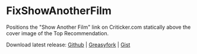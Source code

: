 # FixShowAnotherFilm
Positions the "Show Another Film" link on Criticker.com statically above the cover image of the Top Recommendation.

Download latest release: [Github](https://github.com/Alsweider/FixShowAnotherFilm/releases/latest) | [Greasyfork](https://greasyfork.org/de/scripts/517626-fix-show-another-film-position) | 
[Gist](https://gist.github.com/Alsweider/53020cfc958cb4328f0193fe6aef5116)
